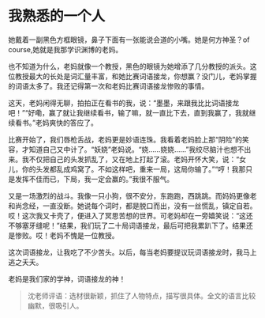 # 我熟悉的一个人 #

她戴着一副黑色方框眼镜，鼻子下面有一张能说会道的小嘴。她是何方神圣？of course,她就是我那学识渊博的老妈。
   
也不知道为什么，老妈就像一个教授，黑色的眼镜为她增添了几分教授的派头。这位教授最大的长处是词汇量丰富，和她比赛词语接龙，你想赢？没门儿，老妈掌握的词语太多了。我还记得第一次和老妈比赛词语接龙惨败的事情。
   
这天，老妈闲得无聊，拍拍正在看书的我，说：“墨墨，来跟我比比词语接龙吧！”“好嘞，赢了就让我继续看书，输了嘛，就一直比下去，直到我赢了，我就继续看书。”老妈爽快的答应了。
   
比赛开始了，我们唇枪舌战，老妈更是妙语连珠。我看着老妈脸上那“阴险”的笑容，才知道自己又中计了。“妖娆”老妈说。“娆……娆娆……”我绞尽脑汁也想不出来。我不仅把自己的头发抓乱了，又在地上打起了滚。老妈开怀大笑，说：“女儿，你的头发都乱成鸡窝了。不如这样吧，重来一局，这局你输了。”“哼！我那只是发挥不佳而已，下局，我一定会赢的。”我很不服气。
   
又是一场激烈的战斗。我像一只小狗，很不安分，东跑跑，西跳跳。而妈妈更像老和尚念经，一直没断。她说每个词时，都是脱口而出，没有一丝慌乱，镇定自若。哎！这次我又卡壳了，便进入了冥思苦想的世界。可老妈却在一旁嬉笑说：“这还不够塞牙缝呢！”结果，我们玩了二十局词语接龙，最后可把我累趴下了。结果还是惨败。哎！老妈不愧是一位教授。
   
这次词语接龙，让我吃了不少苦头。以后，每当老妈要提议玩词语接龙时，我马上逃之夭夭。
   
老妈是我们家的学神，词语接龙的神！

> 沈老师评语：选材很新颖，抓住了人物特点，描写很具体。全文的语言比较幽默，很吸引人。